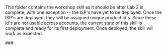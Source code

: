 This folder contains the workshop skill as it should be after Lab 2 is complete, with one exception -- the ISP's have yet to be deployed.  Once the ISP's are deployed, they will be assigned unique product id's.  Since these id's are not usable across accounts, the current state of this skill is complete and ready for its first deployment.  Once deployed, the skill will work as expected.

\###